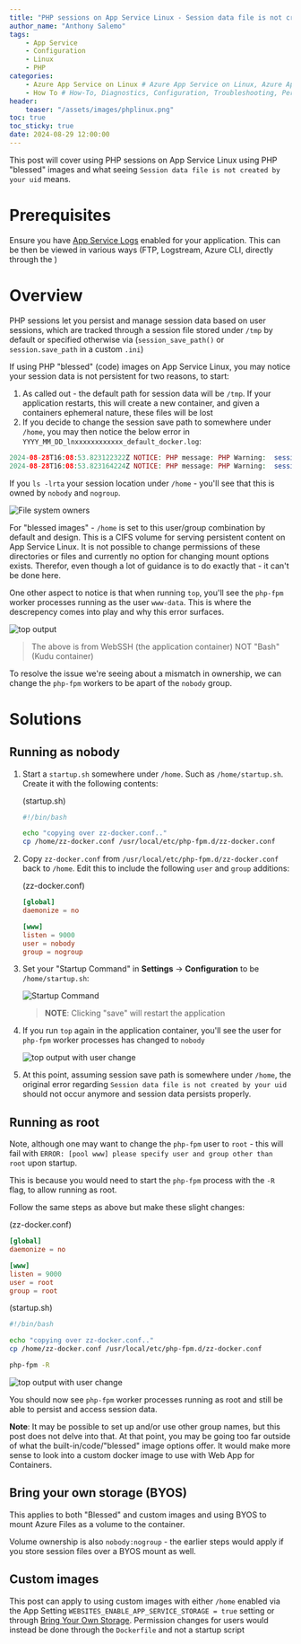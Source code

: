 ```yaml
---
title: "PHP sessions on App Service Linux - Session data file is not created by your uid"
author_name: "Anthony Salemo"
tags:
    - App Service
    - Configuration
    - Linux
    - PHP
categories:
    - Azure App Service on Linux # Azure App Service on Linux, Azure App Service on Windows,  
    - How To # How-To, Diagnostics, Configuration, Troubleshooting, Performance
header:
    teaser: "/assets/images/phplinux.png"
toc: true
toc_sticky: true
date: 2024-08-29 12:00:00
---
```


This post will cover using PHP sessions on App Service Linux using PHP "blessed" images and what seeing `Session data file is not created by your uid` means.

# Prerequisites
Ensure you have [App Service Logs](https://learn.microsoft.com/en-us/azure/app-service/troubleshoot-diagnostic-logs#enable-application-logging-linuxcontainer) enabled for your application. This can be then be viewed in various ways (FTP, Logstream, Azure CLI, directly through the )

# Overview
PHP sessions let you persist and manage session data based on user sessions, which are tracked through a session file stored under `/tmp` by default or specified otherwise via (`session_save_path()` or `session.save_path` in a custom `.ini`)

If using PHP "blessed" (code) images on App Service Linux, you may notice your session data is not persistent for two reasons, to start:
1. As called out - the default path for session data will be `/tmp`. If your application restarts, this will create a new container, and given a containers ephemeral nature, these files will be lost
2. If you decide to change the session save path to somewhere under `/home`, you may then notice the below error in `YYYY_MM_DD_lnxxxxxxxxxxxx_default_docker.log`:

```php
2024-08-28T16:08:53.823122322Z NOTICE: PHP message: PHP Warning:  session_start(): Session data file is not created by your uid in /home/site/wwwroot/index.php on line 5
2024-08-28T16:08:53.823164224Z NOTICE: PHP message: PHP Warning:  session_start(): Failed to read session data: files (path: /home/site/sessions) in /home/site/wwwroot/index.php on line 5
```

If you `ls -lrta` your session location under `/home` - you'll see that this is owned by `nobody` and `nogroup`. 

![File system owners](/media/2024/08/php-session-1.png)

For "blessed images" - `/home` is set to this user/group combination by default and design. This is a CIFS volume for serving persistent content on App Service Linux. It is not possible to change permissions of these directories or files and currently no option for changing mount options exists. Therefor, even though a lot of guidance is to do exactly that - it can't be done here.

One other aspect to notice is that when running `top`, you'll see the `php-fpm` worker processes running as the user `www-data`. This is where the descrepency comes into play and why this error surfaces.

![top output](/media/2024/08/php-session-2.png)

> The above is from WebSSH (the application container) NOT "Bash" (Kudu container)

To resolve the issue we're seeing about a mismatch in ownership, we can change the `php-fpm` workers to be apart of the `nobody` group.

# Solutions
## Running as nobody

1. Start a `startup.sh` somewhere under `/home`. Such as `/home/startup.sh`. Create it with the following contents:

    (startup.sh)

    ```bash
    #!/bin/bash

    echo "copying over zz-docker.conf.."
    cp /home/zz-docker.conf /usr/local/etc/php-fpm.d/zz-docker.conf
    ```

2. Copy `zz-docker.conf` from `/usr/local/etc/php-fpm.d/zz-docker.conf` back to `/home`. Edit this to include the following `user` and `group` additions:

    (zz-docker.conf)

    ```conf
    [global]
    daemonize = no

    [www]
    listen = 9000
    user = nobody
    group = nogroup
    ```

3. Set your "Startup Command" in **Settings** -> **Configuration** to be `/home/startup.sh`:

    ![Startup Command](/media/2024/08/php-session-3.png)

    > **NOTE**: Clicking "save" will restart the application

4. If you run `top` again in the application container, you'll see the user for `php-fpm` worker processes has changed to `nobody`

    ![top output with user change](/media/2024/08/php-session-4.png)

5. At this point, assuming session save path is somewhere under `/home`, the original error regarding `Session data file is not created by your uid` should not occur anymore and session data persists properly.

## Running as root
Note, although one may want to change the `php-fpm` user to `root` - this will fail with `ERROR: [pool www] please specify user and group other than root` upon startup.

This is because you would need to start the `php-fpm` process with the `-R` flag, to allow running as root.

Follow the same steps as above but make these slight changes:

(zz-docker.conf)

```conf
[global]
daemonize = no

[www]
listen = 9000
user = root
group = root
```
(startup.sh)

```bash
#!/bin/bash

echo "copying over zz-docker.conf.."
cp /home/zz-docker.conf /usr/local/etc/php-fpm.d/zz-docker.conf

php-fpm -R
```

![top output with user change](/media/2024/08/php-session-5.png)

You should now see `php-fpm` worker processes running as root and still be able to persist and access session data.

**Note**: It may be possible to set up and/or use other group names, but this post does not delve into that. At that point, you may be going too far outside of what the built-in/code/"blessed" image options offer. It would make more sense to look into a custom docker image to use with Web App for Containers.

## Bring your own storage (BYOS)
This applies to both "Blessed" and custom images and using BYOS to mount Azure Files as a volume to the container.

Volume ownership is also `nobody:nogroup` - the earlier steps would apply if you store session files over a BYOS mount as well.



## Custom images
This post can apply to using custom images with either `/home` enabled via the App Setting `WEBSITES_ENABLE_APP_SERVICE_STORAGE = true` setting or through [Bring Your Own Storage](https://learn.microsoft.com/en-us/azure/app-service/configure-connect-to-azure-storage?tabs=basic%2Cportal&pivots=container-linux). Permission changes for users would instead be done through the `Dockerfile` and not a startup script



